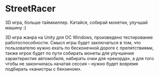 # StreetRacer
3D игра, больше таймкиллер. Катайся, собирай монетки, улучшай машину :)

3D игра жанра на Unity для ОС Windows, произведено тестирование работоспособности. 
Смысл игры будет заключаться в том, что пользователю нужно ехать по бесконечной дороге c препятствиями, 
также игрок будет по пути собирать монеты для улучшения характеристик автомобиля, набирать очки для «рекорда», а для того 
чтобы не закончилась начатая сессия – нужно будет вовремя подбирать «канистры с бензином».

